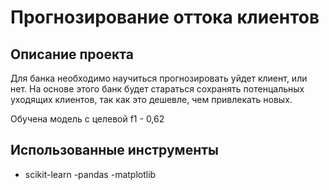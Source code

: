 # Прогнозирование оттока клиентов

## Описание проекта

Для банка необходимо научиться прогнозировать уйдет клиент, или нет. На основе этого банк будет стараться сохранять потенцальных уходящих клиентов, так как это дешевле, чем привлекать новых. 

Обучена модель с целевой f1 - 0,62
## Использованные инструменты

- scikit-learn
-pandas
-matplotlib
